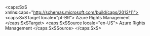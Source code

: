 <?xml version="1.0" encoding="utf-8"?>
<caps:SxS xmlns:caps="http://schemas.microsoft.com/build/caps/2013/11">
  <caps:SxSTarget locale="pt-BR">
    <Token xmlns:xlink="http://www.w3.org/1999/xlink">Azure Rights Management</Token>
  </caps:SxSTarget>
  <caps:SxSSource locale="en-US">
    <Token xmlns:xlink="http://www.w3.org/1999/xlink">Azure Rights Management</Token>
  </caps:SxSSource>
</caps:SxS>